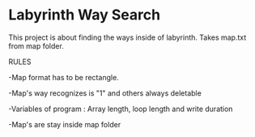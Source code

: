 # Labyrinth Way Search

This project is about finding the ways inside of labyrinth.
Takes map.txt from map folder.

RULES

-Map format has to be rectangle.

-Map's way recognizes is "1" and others always deletable

-Variables of program : Array length, loop length and write duration

-Map's are stay inside map folder
